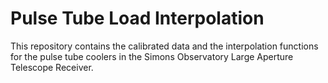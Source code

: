 # Pulse Tube Load Interpolation

This repository contains the calibrated data and the interpolation functions for the pulse tube coolers in the Simons Observatory Large Aperture Telescope Receiver.
